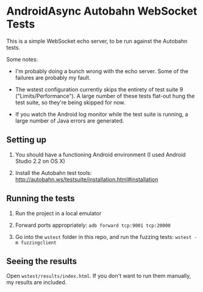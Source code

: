 # AndroidAsync Autobahn WebSocket Tests

This is a simple WebSocket echo server, to be run against the Autobahn tests.

Some notes:

* I'm probably doing a bunch wrong with the echo server. Some of the failures are probably my fault.

* The wstest configuration currently skips the entirety of test suite 9 ("Limits/Performance"). A large number of these tests flat-out hung the test suite, so they're being skipped for now.

* If you watch the Android log monitor while the test suite is running, a large number of Java errors are generated.

## Setting up

1. You should have a functioning Android environment (I used Android Studio 2.2 on OS X)

2. Install the Autobahn test tools: http://autobahn.ws/testsuite/installation.html#installation


## Running the tests

1. Run the project in a local emulator

2. Forward ports appropriately: `adb forward tcp:9001 tcp:20000`

3. Go into the `wstest` folder in this repo, and run the fuzzing tests: `wstest -m fuzzingclient`


## Seeing the results

Open `wstest/results/index.html`. If you don't want to run them manually, my results are included.